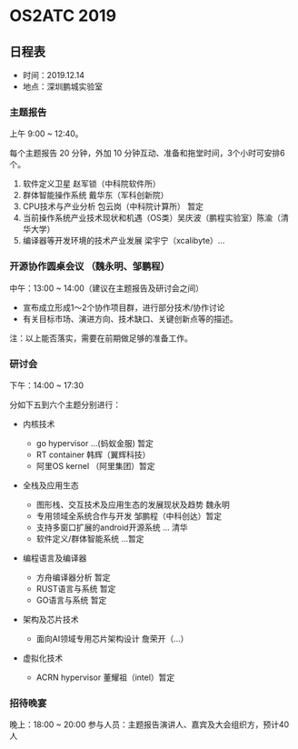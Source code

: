 # OS2ATC 2019

## 日程表

- 时间：2019.12.14
- 地点：深圳鹏城实验室

### 主题报告

上午 9:00 ~ 12:40。

每个主题报告 20 分钟，外加 10 分钟互动、准备和拖堂时间，3个小时可安排6个。

1. 软件定义卫星 赵军锁（中科院软件所）
1. 群体智能操作系统 戴华东（军科创新院）
1. CPU技术与产业分析 包云岗（中科院计算所） 暂定
1. 当前操作系统产业技术现状和机遇（OS类）吴庆波（鹏程实验室）陈渝（清华大学）
1. 编译器等开发环境的技术产业发展 梁宇宁（xcalibyte）...

### 开源协作圆桌会议 （魏永明、邹鹏程）

中午：13:00 \~ 14:00（建议在主题报告及研讨会之间）

- 宣布成立形成1～2个协作项目群，进行部分技术/协作讨论
- 有关目标市场、演进方向、技术缺口、关键创新点等的描述。

注：以上能否落实，需要在前期做足够的准备工作。

### 研讨会

下午：14:00 \~ 17:30

分如下五到六个主题分别进行：

- 内核技术
   - go hypervisor ...(蚂蚁金服)  暂定
   - RT container 韩辉（翼辉科技）
   - 阿里OS kernel （阿里集团）暂定

- 全栈及应用生态
   - 图形栈、交互技术及应用生态的发展现状及趋势 魏永明
   - 专用领域全系统合作与开发  邹鹏程（中科创达）暂定
   - 支持多窗口扩展的android开源系统 ... 清华
   - 软件定义/群体智能系统 ...暂定

- 编程语言及编译器
   - 方舟编译器分析  暂定
   - RUST语言与系统  暂定
   - GO语言与系统  暂定

- 架构及芯片技术
   - 面向AI领域专用芯片架构设计 詹荣开（...）

- 虚拟化技术
   - ACRN hypervisor  董耀祖（intel）暂定

### 招待晚宴

晚上：18:00 \~ 20:00
参与人员：主题报告演讲人、嘉宾及大会组织方，预计40人

